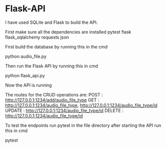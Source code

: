 # Flask-API

I have used SQLite and Flask to build the API.

First make sure all the dependencies are installed
    pytest
    flask
    flask_sqlalchemy
    requests
    json



First build the database by running this in the cmd

python audio_file.py


Then run the Flask API by running this in cmd

python flask_api.py


Now the API is running

The routes for the CRUD operations are:
    POST : http://127.0.0.1:1234/add/audio_file_type
    GET :  http://127.0.0.1:1234/audio_file_type, http://127.0.0.1:1234/audio_file_type/id
    UPDATE : http://127.0.0.1:1234/audio_file_type/id
    DELETE : http://127.0.0.1:1234/audio_file_type/id


To test the endpoints run pytest in the file directory after starting the API run this in cmd

pytest

